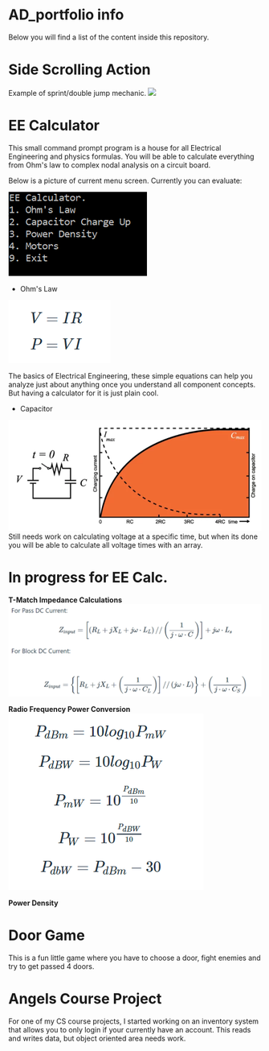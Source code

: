 # AD_portfolio info
Below you will find a list of the content inside this repository.

# Side Scrolling Action
Example of sprint/double jump mechanic.
![](pictures/sprint-doublejump.gif)

# EE Calculator
This small command prompt program is a house for all Electrical Engineering and physics formulas. You will be able to calculate everything from Ohm's law to complex nodal analysis on a circuit board.

Below is a picture of current menu screen. Currently you can evaluate:

![](pictures/EE%20menu.PNG)

  * Ohm's Law
  
![](pictures/ohms-law.PNG)

The basics of Electrical Engineering, these simple equations can help you analyze just about anything once you understand all component concepts. But having a calculator for it is just plain cool.

  * Capacitor 
  
  
![](pictures/cap%20chargup.PNG)
Still needs work on calculating voltage at a specific time, but when its done you will be able to calculate all voltage times with an array.

# In progress for EE Calc.

**T-Match Impedance Calculations**
![](pictures/t-match.PNG)

**Radio Frequency Power Conversion**
![](pictures/RF-power-conv.PNG)

 **Power Density**



# Door Game

This is a fun little game where you have to choose a door, fight enemies and try to get passed 4 doors.


# Angels Course Project
For one of my CS course projects, I started working on an inventory system that allows you to only login if your currently have an account. This reads and writes data, but object oriented area needs work.
